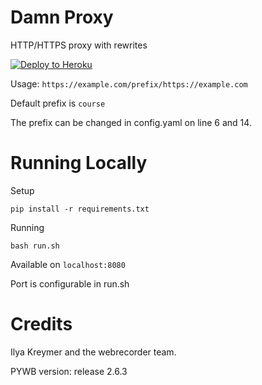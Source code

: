 # Damn Proxy

HTTP/HTTPS proxy with rewrites

[![Deploy to Heroku](https://www.herokucdn.com/deploy/button.svg)](https://heroku.com/deploy)

Usage: `https://example.com/prefix/https://example.com`

Default prefix is `course`

The prefix can be changed in config.yaml on line 6 and 14.

# Running Locally

Setup

`pip install -r requirements.txt`

Running

`bash run.sh`

Available on `localhost:8080`

Port is configurable in run.sh

# Credits

Ilya Kreymer and the webrecorder team.

PYWB version: release 2.6.3
